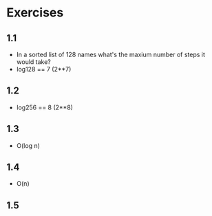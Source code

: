 # Exercises

## 1.1

- In a sorted list of 128 names what's the maxium number of steps it would take?
- log128 == 7 (2\*\*7)

## 1.2

- log256 == 8 (2\*\*8)

## 1.3

- O(log n)

## 1.4

- O(n)

## 1.5
